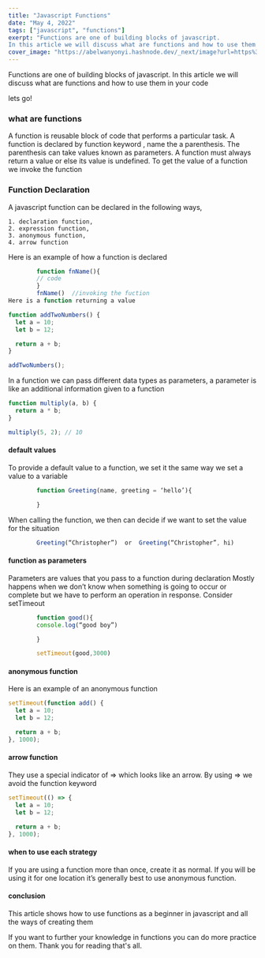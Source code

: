 ```yaml
---
title: "Javascript Functions"
date: "May 4, 2022"
tags: ["javascript", "functions"]
exerpt: "Functions are one of building blocks of javascript.
In this article we will discuss what are functions and how to use them in your code"
cover_image: "https://abelwanyonyi.hashnode.dev/_next/image?url=https%3A%2F%2Fcdn.hashnode.com%2Fres%2Fhashnode%2Fimage%2Funsplash%2Fm_HRfLhgABo%2Fupload%2Fv1651663228478%2FlbFWGdyGu.jpeg%3Fw%3D1600%26h%3D840%26fit%3Dcrop%26crop%3Dentropy%26auto%3Dcompress%2Cformat%26format%3Dwebp&w=1920&q=75"
---
```


Functions are one of building blocks of javascript.
In this article we will discuss what are functions and how to use them in your code

lets go!

### what are functions

A function is reusable block of code that performs a particular task. A function is declared by function keyword , name the a parenthesis. The parenthesis can take values known as parameters. A function must always return a value or else its value is undefined. To get the value of a function we invoke the function

### Function Declaration

A javascript function can be declared in the following ways,

    1. declaration function,
    2. expression function,
    3. anonymous function,
    4. arrow function

Here is an example of how a function is declared

```js
        function fnName(){
        // code
        }
        fnName()  //invoking the fuction
Here is a function returning a value

```

```js
function addTwoNumbers() {
  let a = 10;
  let b = 12;

  return a + b;
}

addTwoNumbers();
```

In a function we can pass different data types as parameters, a parameter is like an additional information given to a function

```js
function multiply(a, b) {
  return a * b;
}

multiply(5, 2); // 10
```

#### default values

To provide a default value to a function, we set it the same way we set a value to a variable

```js
        function Greeting(name, greeting = ‘hello’){

        }

```

When calling the function, we then can decide if we want to set the value for the situation

```js
        Greeting(“Christopher”)  or  Greeting(“Christopher”, hi)
```

#### function as parameters

Parameters are values that you pass to a function during declaration Mostly happens when we don’t know when something is going to occur or complete but we have to perform an operation in response. Consider setTimeout

```js
        function good(){
        console.log(“good boy”)

        }

        setTimeout(good,3000)
```

#### anonymous function

Here is an example of an anonymous function

```js
setTimeout(function add() {
  let a = 10;
  let b = 12;

  return a + b;
}, 1000);
```

#### arrow function

They use a special indicator of => which looks like an arrow. By using => we avoid the function keyword

```js
setTimeout(() => {
  let a = 10;
  let b = 12;

  return a + b;
}, 1000);
```

#### when to use each strategy

If you are using a function more than once, create it as normal. If you will be using it for one location it’s generally best to use anonymous function.

#### conclusion

This article shows how to use functions as a beginner in javascript and all the ways of creating them

If you want to further your knowledge in functions you can do more practice on them. Thank you for reading that's all.
